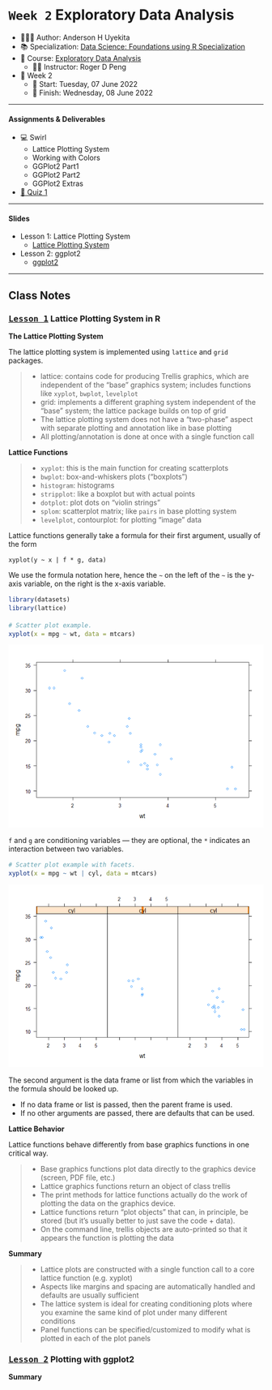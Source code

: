 `Week 2` Exploratory Data Analysis
================

-   👨🏻‍💻 Author: Anderson H Uyekita
-   📚 Specialization: <a
    href="https://www.coursera.org/specializations/data-science-foundations-r"
    target="_blank" rel="noopener">Data Science: Foundations using R
    Specialization</a>
-   📖 Course:
    <a href="https://www.coursera.org/learn/exploratory-data-analysis"
    target="_blank" rel="noopener">Exploratory Data Analysis</a>
    -   🧑‍🏫 Instructor: Roger D Peng
-   📆 Week 2
    -   🚦 Start: Tuesday, 07 June 2022
    -   🏁 Finish: Wednesday, 08 June 2022

------------------------------------------------------------------------

#### Assignments & Deliverables

-   💻 Swirl
    -   Lattice Plotting System
    -   Working with Colors
    -   GGPlot2 Part1
    -   GGPlot2 Part2
    -   GGPlot2 Extras
-   [📝 Quiz 1](./quiz-2_exploratory-data-analysis.md)

------------------------------------------------------------------------

#### Slides

-   Lesson 1: Lattice Plotting System <a href="" id="lesson-1"></a>
    -   [Lattice Plotting System](./slides/2_1_plotting-lattice.pdf)
-   Lesson 2: ggplot2 <a href="" id="lesson-2"></a>
    -   [ggplot2](./slides/2_2_ggplot-2.pdf)

------------------------------------------------------------------------

## Class Notes

### [<kbd>Lesson 1</kbd>](#lesson-1) Lattice Plotting System in R

**The Lattice Plotting System**

The lattice plotting system is implemented using `lattice` and `grid`
packages.

> -   lattice: contains code for producing Trellis graphics, which are
>     independent of the “base” graphics system; includes functions like
>     `xyplot`, `bwplot`, `levelplot`
> -   grid: implements a different graphing system independent of the
>     “base” system; the lattice package builds on top of grid
> -   The lattice plotting system does not have a “two-phase” aspect
>     with separate plotting and annotation like in base plotting
> -   All plotting/annotation is done at once with a single function
>     call

**Lattice Functions**

> -   `xyplot`: this is the main function for creating scatterplots
> -   `bwplot`: box-and-whiskers plots (“boxplots”)
> -   `histogram`: histograms
> -   `stripplot`: like a boxplot but with actual points
> -   `dotplot`: plot dots on “violin strings”
> -   `splom`: scatterplot matrix; like `pairs` in base plotting system
> -   `levelplot`, contourplot: for plotting “image” data

Lattice functions generally take a formula for their first argument,
usually of the form

    xyplot(y ~ x | f * g, data)

We use the formula notation here, hence the `~` on the left of the `~`
is the y-axis variable, on the right is the x-axis variable.

``` r
library(datasets)
library(lattice)

# Scatter plot example.
xyplot(x = mpg ~ wt, data = mtcars)
```

![](README_files/figure-gfm/unnamed-chunk-1-1.png)<!-- -->

`f` and `g` are conditioning variables — they are optional, the `*`
indicates an interaction between two variables.

``` r
# Scatter plot example with facets.
xyplot(x = mpg ~ wt | cyl, data = mtcars)
```

![](README_files/figure-gfm/unnamed-chunk-2-1.png)<!-- -->

The second argument is the data frame or list from which the variables
in the formula should be looked up.

-   If no data frame or list is passed, then the parent frame is used.
-   If no other arguments are passed, there are defaults that can be
    used.

**Lattice Behavior**

Lattice functions behave differently from base graphics functions in one
critical way.

> -   Base graphics functions plot data directly to the graphics device
>     (screen, PDF file, etc.)
> -   Lattice graphics functions return an object of class trellis
> -   The print methods for lattice functions actually do the work of
>     plotting the data on the graphics device.
> -   Lattice functions return “plot objects” that can, in principle, be
>     stored (but it’s usually better to just save the code + data).
> -   On the command line, trellis objects are auto-printed so that it
>     appears the function is plotting the data

**Summary**

> -   Lattice plots are constructed with a single function call to a
>     core lattice function (e.g. xyplot)
> -   Aspects like margins and spacing are automatically handled and
>     defaults are usually sufficient
> -   The lattice system is ideal for creating conditioning plots where
>     you examine the same kind of plot under many different conditions
> -   Panel functions can be specified/customized to modify what is
>     plotted in each of the plot panels

### [<kbd>Lesson 2</kbd>](#lesson-2) Plotting with ggplot2

**Summary**
